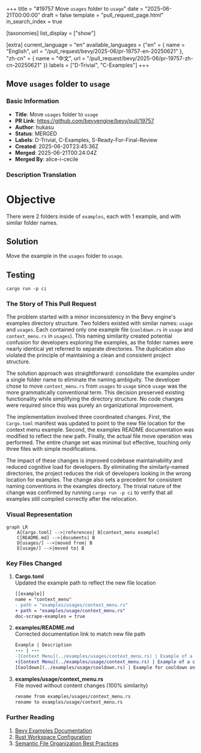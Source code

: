 +++
title = "#19757 Move `usages` folder to `usage`"
date = "2025-06-21T00:00:00"
draft = false
template = "pull_request_page.html"
in_search_index = true

[taxonomies]
list_display = ["show"]

[extra]
current_language = "en"
available_languages = {"en" = { name = "English", url = "/pull_request/bevy/2025-06/pr-19757-en-20250621" }, "zh-cn" = { name = "中文", url = "/pull_request/bevy/2025-06/pr-19757-zh-cn-20250621" }}
labels = ["D-Trivial", "C-Examples"]
+++

## Move `usages` folder to `usage`

### Basic Information
- **Title**: Move `usages` folder to `usage`
- **PR Link**: https://github.com/bevyengine/bevy/pull/19757
- **Author**: hukasu
- **Status**: MERGED
- **Labels**: D-Trivial, C-Examples, S-Ready-For-Final-Review
- **Created**: 2025-06-20T23:45:36Z
- **Merged**: 2025-06-21T00:24:04Z
- **Merged By**: alice-i-cecile

### Description Translation
# Objective

There were 2 folders inside of `examples`, each with 1 example, and with similar folder names.

## Solution

Move the example in the `usages` folder to `usage`.

## Testing

`cargo run -p ci`

### The Story of This Pull Request

The problem started with a minor inconsistency in the Bevy engine's examples directory structure. Two folders existed with similar names: `usage` and `usages`. Each contained only one example file (`cooldown.rs` in `usage` and `context_menu.rs` in `usages`). This naming similarity created potential confusion for developers exploring the examples, as the folder names were nearly identical yet referred to separate directories. The duplication also violated the principle of maintaining a clean and consistent project structure.

The solution approach was straightforward: consolidate the examples under a single folder name to eliminate the naming ambiguity. The developer chose to move `context_menu.rs` from `usages` to `usage` since `usage` was the more grammatically conventional term. This decision preserved existing functionality while simplifying the directory structure. No code changes were required since this was purely an organizational improvement.

The implementation involved three coordinated changes. First, the `Cargo.toml` manifest was updated to point to the new file location for the context menu example. Second, the examples README documentation was modified to reflect the new path. Finally, the actual file move operation was performed. The entire change set was minimal but effective, touching only three files with simple modifications.

The impact of these changes is improved codebase maintainability and reduced cognitive load for developers. By eliminating the similarly-named directories, the project reduces the risk of developers looking in the wrong location for examples. The change also sets a precedent for consistent naming conventions in the examples directory. The trivial nature of the change was confirmed by running `cargo run -p ci` to verify that all examples still compiled correctly after the relocation.

### Visual Representation

```mermaid
graph LR
    A[Cargo.toml] -->|references| B[context_menu example]
    C[README.md] -->|documents| B
    D[usages/] -->|moved from| B
    E[usage/] -->|moved to| B
```

### Key Files Changed

1. **Cargo.toml**  
   Updated the example path to reflect the new file location  
   ```diff
   [[example]]
   name = "context_menu"
   - path = "examples/usages/context_menu.rs"
   + path = "examples/usage/context_menu.rs"
   doc-scrape-examples = true
   ```

2. **examples/README.md**  
   Corrected documentation link to match new file path  
   ```diff
   Example | Description
   --- | ---
   -[Context Menu](../examples/usages/context_menu.rs) | Example of a context menu
   +[Context Menu](../examples/usage/context_menu.rs) | Example of a context menu
   [Cooldown](../examples/usage/cooldown.rs) | Example for cooldown on button clicks
   ```

3. **examples/usage/context_menu.rs**  
   File moved without content changes (100% similarity)  
   ```bash
   rename from examples/usages/context_menu.rs
   rename to examples/usage/context_menu.rs
   ```

### Further Reading
1. [Bevy Examples Documentation](https://github.com/bevyengine/bevy/tree/main/examples)  
2. [Rust Workspace Configuration](https://doc.rust-lang.org/cargo/reference/workspaces.html)  
3. [Semantic File Organization Best Practices](https://en.wikipedia.org/wiki/File_system#File_names_and_paths)